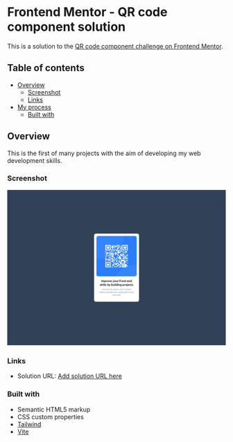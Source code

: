# Frontend Mentor - QR code component solution

This is a solution to the [QR code component challenge on Frontend Mentor](https://www.frontendmentor.io/challenges/qr-code-component-iux_sIO_H).

## Table of contents

- [Overview](#overview)
  - [Screenshot](#screenshot)
  - [Links](#links)
- [My process](#my-process)
  - [Built with](#built-with)

## Overview

This is the first of many projects with the aim of developing my web development skills.

### Screenshot

![](/screenshot.png)

### Links

- Solution URL: [Add solution URL here](https://github.com/JVarney03/webdev-qr-component)

### Built with

- Semantic HTML5 markup
- CSS custom properties
- [Tailwind](https://tailwindcss.com)
- [Vite](https://vite.dev)
